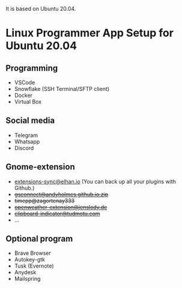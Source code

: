 It is based on Ubuntu 20.04.

# Linux Programmer App Setup for Ubuntu 20.04

## Programming
- VSCode
- Snowflake (SSH Terminal/SFTP client)
- Docker
- Virtual Box

## Social media
- Telegram
- Whatsapp
- Discord

## Gnome-extension
- extensions-sync@elhan.io (You can back up all your plugins with Github.)
- ~~gsconnect@andyholmes.github.io.zip~~
- ~~timepp@zagortenay333~~
- ~~openweather-extension@jenslody.de~~
- ~~clipboard-indicator@tudmotu.com~~
- ...

## Optional program
- Brave Browser
- Autokey-gtk
- Tusk (Evernote)
- Anydesk
- Mailspring

